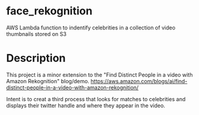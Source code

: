 # face_rekognition
AWS Lambda function to indentify celebrities in a collection of video thumbnails stored on S3

# Description
This project is a minor extension to the "Find Distinct People in a video with Amazon Rekognition" blog/demo. https://aws.amazon.com/blogs/ai/find-distinct-people-in-a-video-with-amazon-rekognition/

Intent is to creat a third process that looks for matches to celebrities and displays their twitter handle and where they appear in the video.
